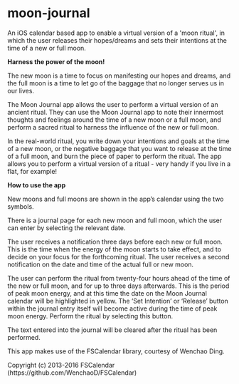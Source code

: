 # moon-journal
An iOS calendar based app to enable a virtual version of a 'moon ritual', in which the user releases their hopes/dreams and sets their intentions at the time of a new or full moon.

 
<b>Harness the power of the moon!</b>
<p>The new moon is a time to focus on manifesting our hopes and dreams, and the full moon is a time to let go of the baggage that no longer serves us in our lives.</p>
  
 <p>The Moon Journal app allows the user to perform a virtual version of an ancient ritual. They can use the Moon Journal app to note their innermost thoughts and feelings around the time of a new moon or a full moon, and perform a sacred ritual to harness the influence of the new or full moon.</p>
 
 <p>In the real-world ritual, you write down your intentions and goals at the time of a new moon, or the negative baggage that you want to release at the time of a full moon, and burn the piece of paper to perform the ritual. The app allows you to perform a virtual version of a ritual - very handy if you live in a flat, for example!</p>

<b>How to use the app</b>

<p>New moons and full moons are shown in the app’s calendar using the two symbols.</p>

<p>There is a journal page for each new moon and full moon, which the user can enter by selecting the relevant date.</p>

<p>The user receives a notification three days before each new or full moon. This is the time when the energy of the moon starts to take effect, and to decide on your focus for the forthcoming ritual. The user receives a second notification on the date and time of the actual full or new moon.</p>

<p>The user can perform the ritual from twenty-four hours ahead of the time of the new or full moon, and for up to three days afterwards. This is the period of peak moon energy, and at this time the date on the Moon Journal calendar will be highlighted in yellow. The ‘Set Intention’ or ‘Release’ button within the journal entry itself will become active during the time of peak moon energy. Perform the ritual by selecting this button.</p>

<p>The text entered into the journal will be cleared after the ritual has been performed.</p>

<p>This app makes use of the FSCalendar library, courtesy of Wenchao Ding.</p>

<p>Copyright (c) 2013-2016 FSCalendar (https://github.com/WenchaoD/FSCalendar)</p>
